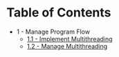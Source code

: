 # Table of Contents

- 1 - Manage Program Flow
	- [1.1 - Implement Multithreading](./1/1.1-implement-threading-and-async-processing.md)
	- [1.2 - Manage Multithreading](./1/1.2-manage-multithreading.md)
